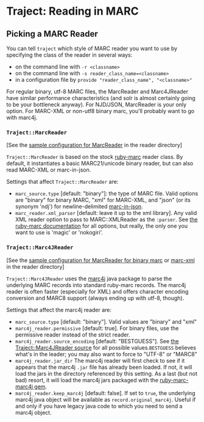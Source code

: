 # Traject: Reading in MARC

## Picking a MARC Reader

You can tell `traject` which style of MARC reader you want to use by
specifying the class of the reader in several ways:

* on the command line with `-r <classname>`
* on the command line with `-s reader_class_name=<classname>`
* in a configuration file by `provide "reader_class_name", "<classname>"`

For regular binary, utf-8 MARC files, the MarcReader and Marc4JReader
have similar performance characteristics (and solr is almost certainly
going to be your bottleneck anyway). For NJD/JSON, MarcReader is your
only option. For MARC-XML or non-utf8 binary marc, you'll probably
want to go with marc4j.

### `Traject::MarcReader` 

[See the [sample configuration for MarcReader](../reader/marc.rb) in
the reader directory]


`Traject::MarcReader` is based on the stock [ruby-marc](http://github.com/ruby-marc/ruby-marc/)
reader class. By default, it instantiates a basic MARC21/unicode
binary reader, but can also read MARC-XML or marc-in-json.

Settings that affect `Traject::MarcReader` are:

* `marc_source.type` [default: "binary"]: the type of MARC file. Valid options are "binary" for binary MARC, "xml" for MARC-XML, and "json" (or its synonym 'ndj') for newline-delimited [marc-in-json](http://dilettantes.code4lib.org/blog/2010/09/a-proposal-to-serialize-marc-in-json/).
* `marc_reader.xml_parser` [default: leave it up to the xml library]. Any valid XML reader option to pass to MARC::XMLReader as the `:parser`. See [the ruby-marc documentation](http://rdoc.info/github/ruby-marc/ruby-marc/MARC/XMLReader) for all options, but really, the only one you want to use is 'magic' or 'nokogiri'.

### `Traject::Marc4JReader`

[See the [sample configuration for MarcReader for binary
marc](../reader/marc4j.rb) or [marc-xml](../reader/marc-xml.rb) in the
reader directory]

`Traject::Marc4JReader` uses the [marc4j](http://github.com/marc4j/marc4j) java package to parse the underlying MARC records into standard ruby-marc records. The marc4j reader is often faster (especially for XML) and offers character encoding conversion and MARC8 support (always ending up with utf-8, though).

Settings that affect the marc4j reader are:

* `marc_source.type` [default: "binary"]. Valid values are "binary" and "xml"
* `marc4j_reader.permissive` [default: true]. For binary files, use the permissive reader instead of the strict reader. 
* `marc4j_reader.source_encoding` [default: "BESTGUESS"]. See [the Traject::Marc4JReader source](https://github.com/jrochkind/traject/blob/master/lib/traject/marc4j_reader.rb#L30) for all possible values.`BESTGUESS` believes what's in the leader; you may also want to force to "UTF-8" or "MARC8"
* `marc4j_reader.jar_dir` The marc4j reader will first check to see if it appears that the marc4j `.jar` file has already been loaded. If not, it will load the jars in the directory referenced by this setting. As a last (but not bad) resort, it will load the marc4j jars packaged with the [ruby-marc-marc4j gem](https://github.com/billdueber/ruby-marc-marc4j).
* `marc4j_reader.keep_marc4j` [default: false]. If set to `true`, the underlying marc4j java object will be available as `record.original_marc4j`. Useful if and only if you have legacy java code to which you need to send a marc4j object.

